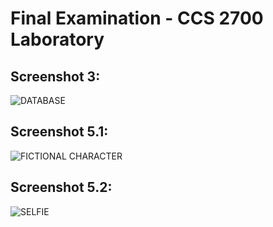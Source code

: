 # Final Examination - CCS 2700 Laboratory

## Screenshot 3:
![DATABASE](https://github.com/kennlenard/2700-finals/assets/81540290/6acd0839-6019-4625-8806-7433f83c66a9)

## Screenshot 5.1:
![FICTIONAL CHARACTER](https://github.com/kennlenard/2700-finals/assets/81540290/696dffc2-41e1-4d00-b542-55e037b9ace3)

## Screenshot 5.2:
![SELFIE](https://github.com/kennlenard/2700-finals/assets/81540290/5b9368ba-63aa-40b7-91e1-31155b8f96b1)
